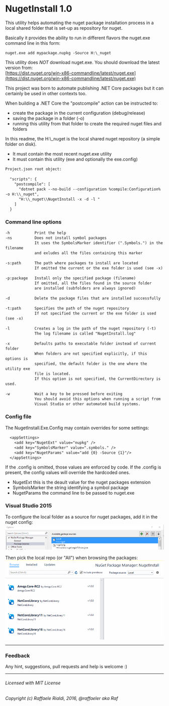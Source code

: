 # NugetInstall 1.0
This utility helps automating the nuget package installation process in a local
shared folder that is set-up as repository for nuget.

Basically it provides the ability to run in different flavors the nuget.exe command
line in this form:
~~~~
nuget.exe add mypackage.nupkg -Source H:\_nuget
~~~~
This utility does *NOT* download nuget.exe. You should download the latest version from:    
[https://dist.nuget.org/win-x86-commandline/latest/nuget.exe](https://dist.nuget.org/win-x86-commandline/latest/nuget.exe)


This project was born to automate publishing .NET Core packages but it can
certainly be used in other contexts too.

When building a .NET Core the "postcompile" action can be instructed to:
* create the package in the current configuration (debug/release)
* saving the package in a folder (-o)
* running this utility from that folder to create the required nuget files and folders

In this readme, the H:\\_nuget is the local shared nuget repository (a simple folder on disk).
* It must contain the most recent nuget.exe utility
* It must contain this utility (exe and optionally the exe.config)

~~~~
Project.json root object:

  "scripts": {
    "postcompile": [
      "dotnet pack --no-build --configuration %compile:Configuration% -o H:\\_nuget",
      "H:\\_nuget\\NugetInstall -x -d -l "
    ]
  }
~~~~

### Command line options
~~~~
-h           Print the help
-ns          Does not install symbol packages
             It uses the SymbolsMarker identifier (".Symbols.") in the filename
             and exludes all the files containing this marker
		      
-s:path      The path where packages to install are located
             If omitted the current or the exe folder is used (see -x)
			  
-p:package   Install only the specified package (filename)
             If omitted, all the files found in the source folder
             are installed (subfolders are always ignored)
			  
-d           Delete the package files that are installed successfully
			  
-t:path      Specifies the path of the nuget repository
             If not specified the current or the exe folder is used (see -x)

-l           Creates a log in the path of the nuget repository (-t)
             The log filename is called "NugetInstall.log"

-x           Defaults paths to executable folder instead of current folder
             When folders are not specified explicitly, if this options is
             specified, the default folder is the one where the utility exe
             file is located.
             If this option is not specified, the CurrentDirectory is used.

-w           Wait a key to be pressed before exiting
             You should avoid this options when running a script from
             Visual Studio or other automated build systems.
~~~~

### Config file
The NugetInstall.Exe.Config may contain overrides for some settings:
````
  <appSettings>
    <add key="NugetExt" value="nupkg" />
    <add key="SymbolsMarker" value=".symbols." />
    <add key="NugetParams" value="add {0} -Source {1}"/>
  </appSettings>
````
If the .config is omitted, those values are enforced by code.
If the .config is present, the config values will override the hardcoded ones.
* NugetExt        this is the deault value for the nuget packages extension
* SymbolsMarker   the string identifying a symbol package
* NugetParams     the command line to be passed to nuget.exe

### Visual Studio 2015
To configure the local folder as a source for nuget packages, add it in the nuget config:
![](NugetVS2015.png)

Then pick the local repo (or "All") when browsing the packages:
![](NugetVS2015-2.png)


* * *
### Feedback
Any hint, suggestions, pull requests and help is welcome :)
* * *
###### Licensed with MIT License
###### Copyright (c) Raffaele Rialdi, 2016, @raffaeler aka Raf
